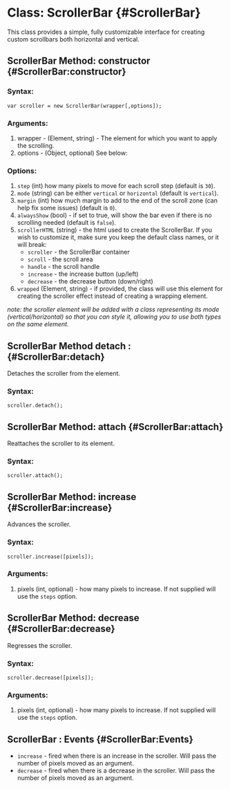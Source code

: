 Class: ScrollerBar {#ScrollerBar}
=================================
This class provides a simple, fully customizable interface for creating custom scrollbars both horizontal and vertical.

ScrollerBar Method: constructor {#ScrollerBar:constructor}
----------------------------------------------------------
### Syntax:

	var scroller = new ScrollerBar(wrapper[,options]);

### Arguments:

1. wrapper - (Element, string) - The element for which you want to apply the scrolling.
2. options - (Object, optional) See below:

### Options:
1. `step` (int) how many pixels to move for each scroll step (default is `30`).
2. `mode` (string) can be either `vertical` or `horizontal` (default is `vertical`).
3. `margin` (int) how much margin to add to the end of the scroll zone (can help fix some issues) (default is `0`).
4. `alwaysShow` (bool) - if set to true, will show the bar even if there is no scrolling needed (default is `false`).
5. `scrollerHTML` (string) - the html used to create the ScrollerBar. If you wish to customize it, make sure you keep the default class names, or it will break:
    * `scroller` - the ScrollerBar container
    * `scroll` - the scroll area
    * `handle` - the scroll handle
    * `increase` - the increase button (up/left)
    * `decrease` - the decrease button (down/right)
6. `wrapped` (Element, string) - if provided, the class will use this element for creating the scroller effect instead of creating a wrapping element.

*note: the scroller element will be added with a class representing its mode (vertical/horizontal) so that you can style it, allowing you to use both types on the same element.*


ScrollerBar Method detach : {#ScrollerBar:detach}
-------------------------------------------------
Detaches the scroller from the element.

### Syntax:
    
    scroller.detach();
	
    

    
ScrollerBar Method: attach {#ScrollerBar:attach}
------------------------------------------------
Reattaches the scroller to its element.

### Syntax:
    
    scroller.attach();
	


    
ScrollerBar Method: increase {#ScrollerBar:increase}
----------------------------------------------------
Advances the scroller.

### Syntax:
    
    scroller.increase([pixels]);

### Arguments:

1. pixels (int, optional) - how many pixels to increase. If not supplied will use the `steps` option.



ScrollerBar Method: decrease {#ScrollerBar:decrease}
----------------------------------------------------
Regresses the scroller.

### Syntax:
    
    scroller.decrease([pixels]);

### Arguments:

1. pixels (int, optional) - how many pixels to increase. If not supplied will use the `steps` option.
    

    
ScrollerBar : Events {#ScrollerBar:Events}
------------------------------------------
* `increase`  - fired when there is an increase in the scroller. Will pass the number of pixels moved as an argument.
* `decrease` - fired when there is a decrease in the scroller. Will pass the number of pixels moved as an argument.
 
